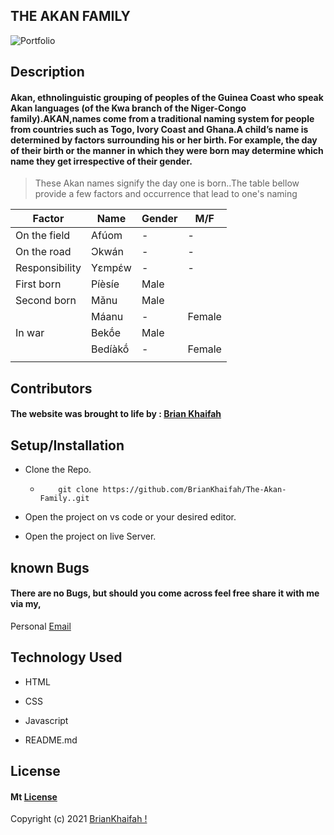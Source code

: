 ## **THE AKAN FAMILY**


![Portfolio](assets/backgrounds/h_img.jpn)

## **Description**
####  Akan, ethnolinguistic grouping of peoples of the Guinea Coast who speak Akan languages (of the Kwa branch of the Niger-Congo family).AKAN,names come from a traditional naming system for people from countries such as Togo, Ivory Coast and Ghana.A child’s name is determined by factors surrounding his or her birth. For example, the day of their birth or the manner in which they were born may determine which name they get irrespective of their gender. 
                  


>  These Akan names signify the day one is born..The table bellow provide a few factors and occurrence that lead to one's naming

| Factor | Name | Gender | M/F |
| ---   |  ---     | ---  | --- |
| On the field  |  Afúom  | - | -
| On the road   |  Ɔkwán  | - | -
| Responsibility   |  Yεmpέw  | - | -
| First born  |  Píèsíe  | Male | 
| Second born | Mǎnu| Male  
|        | Máanu  |    -    | Female
| In war   | Bekṍe | Male  
|        | Bedíàkṍ |    -    | Female
|       |        |       |

## **Contributors**
#### The website was brought to life by : [**Brian Khaifah**](https://moringaschool.com/)


## **Setup/Installation**
* Clone the Repo.
    * ```
          git clone https://github.com/BrianKhaifah/The-Akan-Family..git

      ```
* Open the project on vs code or your desired editor.

* Open the project on live Server.



##  **known Bugs**
#### There are no Bugs, but should you come across feel free share it with me via my,

Personal
[Email](brian.obuom@student.moringaschool.com)

## **Technology Used**
 * HTML

* CSS

* Javascript

* README.md


## **License**

#### Mt [**License**](https://choosealicense.com/licenses/mit/)

Copyright (c) 2021 [BrianKhaifah !](https://briankhaifah.github.io/Brian-s-Portfolio/)


